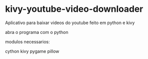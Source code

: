 # kivy-youtube-video-downloader
Aplicativo para baixar videos do youtube feito em python e kivy

abra o programa com o python

modulos necessarios:

cython
kivy 
pygame
pillow


